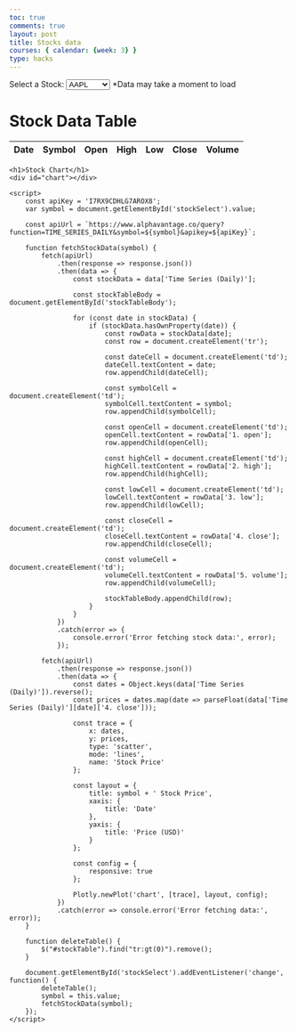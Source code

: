 ```yaml
---
toc: true
comments: true
layout: post
title: Stocks data
courses: { calendar: {week: 3} }
type: hacks
--- 
```


<html>
<head>
    <title>Stock Data Table</title>
    <script src="https://cdn.plot.ly/plotly-latest.min.js"></script>
</head>
<body>
    <label for="stockSelect">Select a Stock:</label>
    <select id="stockSelect">
        <option value="AAPL">AAPL</option>
        <option value="MSFT">MSFT</option>
        <option value="TSLA">TSLA</option>
        <option value="AMZN">AMZN</option>
        <option value="GME">GME</option>
        <option value="SBUX">SBUX</option>
        <option value="NKE">NKE</option>
        <option value="NASDAQ">NASDAQ</option>
        <option value="^SPX">^SPX</option>
    </select>
    <a>*Data may take a moment to load</a>
    <h1>Stock Data Table</h1>
    <table id="stockTable">
        <thead>
            <tr>
                <th>Date</th>
                <th>Symbol</th>
                <th>Open</th>
                <th>High</th>
                <th>Low</th>
                <th>Close</th>
                <th>Volume</th>
            </tr>
        </thead>
        <tbody id="stockTableBody">
            <!-- Stock data will be populated here -->
        </tbody>
    </table>

    <h1>Stock Chart</h1>
    <div id="chart"></div>

    <script>
        const apiKey = 'I7RX9CDHLG7AROX8';
        var symbol = document.getElementById('stockSelect').value; 

        const apiUrl = `https://www.alphavantage.co/query?function=TIME_SERIES_DAILY&symbol=${symbol}&apikey=${apiKey}`;

        function fetchStockData(symbol) {
            fetch(apiUrl)
                .then(response => response.json())
                .then(data => {
                    const stockData = data['Time Series (Daily)'];

                    const stockTableBody = document.getElementById('stockTableBody');

                    for (const date in stockData) {
                        if (stockData.hasOwnProperty(date)) {
                            const rowData = stockData[date];
                            const row = document.createElement('tr');

                            const dateCell = document.createElement('td');
                            dateCell.textContent = date;
                            row.appendChild(dateCell);

                            const symbolCell = document.createElement('td');
                            symbolCell.textContent = symbol;
                            row.appendChild(symbolCell);

                            const openCell = document.createElement('td');
                            openCell.textContent = rowData['1. open'];
                            row.appendChild(openCell);

                            const highCell = document.createElement('td');
                            highCell.textContent = rowData['2. high'];
                            row.appendChild(highCell);

                            const lowCell = document.createElement('td');
                            lowCell.textContent = rowData['3. low'];
                            row.appendChild(lowCell);

                            const closeCell = document.createElement('td');
                            closeCell.textContent = rowData['4. close'];
                            row.appendChild(closeCell);

                            const volumeCell = document.createElement('td');
                            volumeCell.textContent = rowData['5. volume'];
                            row.appendChild(volumeCell);

                            stockTableBody.appendChild(row);
                        }
                    }
                })
                .catch(error => {
                    console.error('Error fetching stock data:', error);
                });

            fetch(apiUrl)
                .then(response => response.json())
                .then(data => {
                    const dates = Object.keys(data['Time Series (Daily)']).reverse();
                    const prices = dates.map(date => parseFloat(data['Time Series (Daily)'][date]['4. close']));
                    
                    const trace = {
                        x: dates,
                        y: prices,
                        type: 'scatter',
                        mode: 'lines',
                        name: 'Stock Price'
                    };
                    
                    const layout = {
                        title: symbol + ' Stock Price',
                        xaxis: {
                            title: 'Date'
                        },
                        yaxis: {
                            title: 'Price (USD)'
                        }
                    };
                    
                    const config = {
                        responsive: true
                    };
                    
                    Plotly.newPlot('chart', [trace], layout, config);
                })
                .catch(error => console.error('Error fetching data:', error));
        }

        function deleteTable() {
            $("#stockTable").find("tr:gt(0)").remove();
        }

        document.getElementById('stockSelect').addEventListener('change', function() {
            deleteTable();
            symbol = this.value;
            fetchStockData(symbol);
        });
    </script>
</body>
</html>
